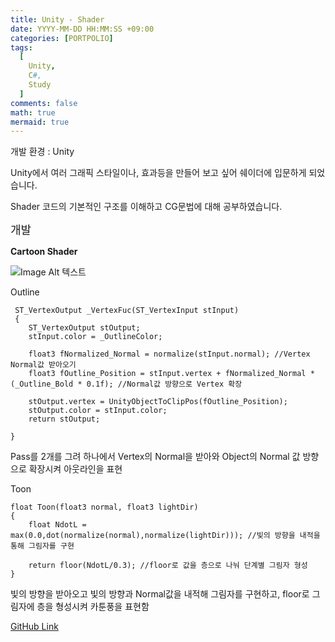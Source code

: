```yaml
---
title: Unity - Shader
date: YYYY-MM-DD HH:MM:SS +09:00
categories: [PORTPOLIO]
tags:
  [
    Unity,
    C#,
    Study
  ]
comments: false
math: true
mermaid: true
---
```



개발 환경 : Unity

Unity에서 여러 그래픽 스타일이나, 효과등을 만들어 보고 싶어
쉐이더에 입문하게 되었습니다. 

Shader 코드의 기본적인 구조를 이해하고
CG문법에 대해 공부하였습니다.



<font size=+1>개발</font>

**Cartoon Shader**



![Image Alt 텍스트]({{site.url}}/assets/img/CartoonShader.png )

Outline
```cg
 ST_VertexOutput _VertexFuc(ST_VertexInput stInput) 
 {
    ST_VertexOutput stOutput;
    stInput.color = _OutlineColor;

    float3 fNormalized_Normal = normalize(stInput.normal); //Vertex Normal값 받아오기
    float3 fOutline_Position = stInput.vertex + fNormalized_Normal * (_Outline_Bold * 0.1f); //Normal값 방향으로 Vertex 확장

    stOutput.vertex = UnityObjectToClipPos(fOutline_Position);
    stOutput.color = stInput.color;
    return stOutput;
                    
}
```
Pass를 2개를 그려 하나에서
Vertex의 Normal을 받아와 Object의 Normal 값 방향으로 확장시켜 아웃라인을 표현


Toon
```cg
float Toon(float3 normal, float3 lightDir) 
{
    float NdotL =  max(0.0,dot(normalize(normal),normalize(lightDir))); //빛의 방향을 내적을 통해 그림자를 구현

    return floor(NdotL/0.3); //floor로 값을 층으로 나눠 단계별 그림자 형성
}
```
빛의 방향을 받아오고 빛의 방향과 Normal값을 내적해 그림자를 구현하고,
floor로 그림자에 층을 형성시켜 카툰풍을 표현함



[GitHub Link](https://github.com/miro0325/) 




